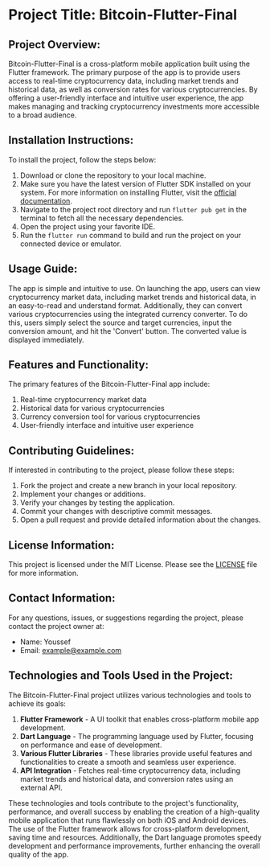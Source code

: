 # Project Title: Bitcoin-Flutter-Final

Project Overview:
-----------------
Bitcoin-Flutter-Final is a cross-platform mobile application built using the Flutter framework. The primary purpose of the app is to provide users access to real-time cryptocurrency data, including market trends and historical data, as well as conversion rates for various cryptocurrencies. By offering a user-friendly interface and intuitive user experience, the app makes managing and tracking cryptocurrency investments more accessible to a broad audience.

Installation Instructions:
--------------------------
To install the project, follow the steps below:

1. Download or clone the repository to your local machine.
2. Make sure you have the latest version of Flutter SDK installed on your system. For more information on installing Flutter, visit the [official documentation](https://flutter.dev/docs/get-started/install).
3. Navigate to the project root directory and run `flutter pub get` in the terminal to fetch all the necessary dependencies.
4. Open the project using your favorite IDE.
5. Run the `flutter run` command to build and run the project on your connected device or emulator.

Usage Guide:
------------
The app is simple and intuitive to use. On launching the app, users can view cryptocurrency market data, including market trends and historical data, in an easy-to-read and understand format. Additionally, they can convert various cryptocurrencies using the integrated currency converter. To do this, users simply select the source and target currencies, input the conversion amount, and hit the 'Convert' button. The converted value is displayed immediately.

Features and Functionality:
---------------------------
The primary features of the Bitcoin-Flutter-Final app include:

1. Real-time cryptocurrency market data
2. Historical data for various cryptocurrencies
3. Currency conversion tool for various cryptocurrencies
4. User-friendly interface and intuitive user experience

Contributing Guidelines:
------------------------
If interested in contributing to the project, please follow these steps:

1. Fork the project and create a new branch in your local repository.
2. Implement your changes or additions.
3. Verify your changes by testing the application.
4. Commit your changes with descriptive commit messages.
5. Open a pull request and provide detailed information about the changes.

License Information:
--------------------
This project is licensed under the MIT License. Please see the [LICENSE](LICENSE) file for more information.

Contact Information:
--------------------
For any questions, issues, or suggestions regarding the project, please contact the project owner at:

- Name: Youssef
- Email: example@example.com

Technologies and Tools Used in the Project:
---------------------------------------------
The Bitcoin-Flutter-Final project utilizes various technologies and tools to achieve its goals:

1. **Flutter Framework** - A UI toolkit that enables cross-platform mobile app development.
2. **Dart Language** - The programming language used by Flutter, focusing on performance and ease of development.
3. **Various Flutter Libraries** - These libraries provide useful features and functionalities to create a smooth and seamless user experience.
4. **API Integration** - Fetches real-time cryptocurrency data, including market trends and historical data, and conversion rates using an external API.

These technologies and tools contribute to the project's functionality, performance, and overall success by enabling the creation of a high-quality mobile application that runs flawlessly on both iOS and Android devices. The use of the Flutter framework allows for cross-platform development, saving time and resources. Additionally, the Dart language promotes speedy development and performance improvements, further enhancing the overall quality of the app.